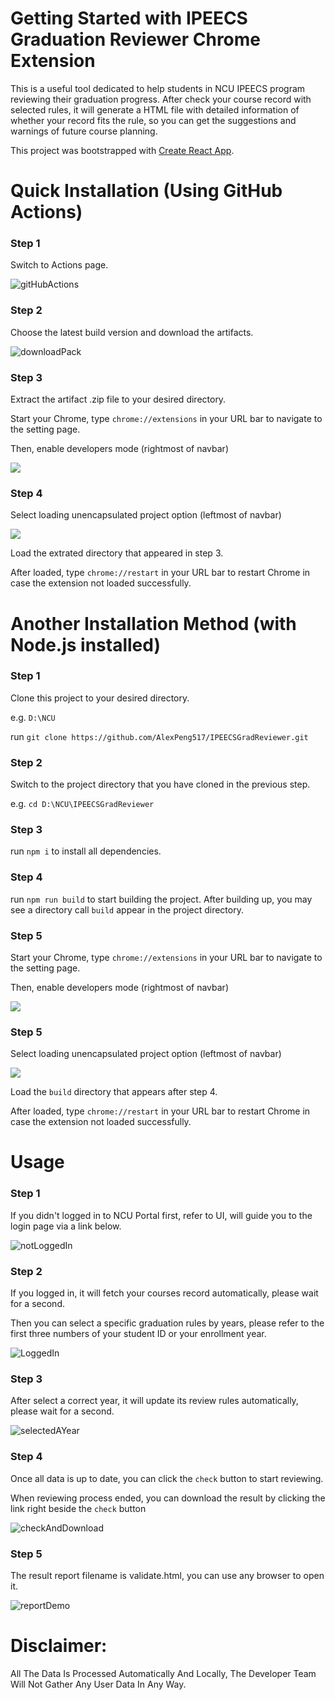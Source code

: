 # Getting Started with IPEECS Graduation Reviewer Chrome Extension

This is a useful tool dedicated to help students in NCU IPEECS program reviewing their graduation progress. After check your course record with selected rules, it will generate a HTML file with detailed information of whether your record fits the rule, so you can get the suggestions and warnings of future course planning.

This project was bootstrapped with [Create React App](https://github.com/facebook/create-react-app).


# Quick Installation (Using GitHub Actions)

### Step 1

Switch to Actions page.

![gitHubActions](https://user-images.githubusercontent.com/61203384/186875619-a2fbbbce-6ce3-469b-8a62-6d475d58a5cc.PNG)

### Step 2

Choose the latest build version and download the artifacts.

![downloadPack](https://user-images.githubusercontent.com/61203384/186876314-a7b89edb-2e77-4490-9701-2811ac62bb08.PNG)


### Step 3

Extract the artifact .zip file to your desired directory.

Start your Chrome, type `chrome://extensions` in your URL bar to navigate to the setting page.

Then, enable developers mode (rightmost of navbar)

![](https://i.imgur.com/CRYm1l7.png)

### Step 4

Select loading unencapsulated project option (leftmost of navbar)

![](https://i.imgur.com/2XSH43O.png)

Load the extrated directory that appeared in step 3.

After loaded, type `chrome://restart` in your URL bar to restart Chrome in case the extension not loaded successfully.




# Another Installation Method (with Node.js installed)

### Step 1

Clone this project to your desired directory.

e.g. `D:\NCU`

run `git clone https://github.com/AlexPeng517/IPEECSGradReviewer.git`

### Step 2

Switch to the project directory that you have cloned in the previous step.

e.g. `cd D:\NCU\IPEECSGradReviewer`

### Step 3

run `npm i` to install all dependencies.

### Step 4

run `npm run build` to start building the project.
After building up, you may see a directory call `build` appear in the project directory.

### Step 5

Start your Chrome, type `chrome://extensions` in your URL bar to navigate to the setting page.

Then, enable developers mode (rightmost of navbar)

![](https://i.imgur.com/CRYm1l7.png)

### Step 5

Select loading unencapsulated project option (leftmost of navbar)

![](https://i.imgur.com/2XSH43O.png)

Load the `build` directory that appears after step 4.

After loaded, type `chrome://restart` in your URL bar to restart Chrome in case the extension not loaded successfully.

# Usage

### Step 1

If you didn't logged in to NCU Portal first, refer to UI, will guide you to the login page via a link below.

![notLoggedIn](https://i.imgur.com/wTpRZpH.png)

### Step 2

If you logged in, it will fetch your courses record automatically, please wait for a second.

Then you can select a specific graduation rules by years, please refer to the first three numbers of your student ID or your enrollment year. 

![LoggedIn](https://i.imgur.com/a8w8SY7.png)

### Step 3

After select a correct year, it will update its review rules automatically, please wait for a second.

![selectedAYear](https://i.imgur.com/tI4CVu5.png)

### Step 4

Once all data is up to date, you can click the `check` button to start reviewing.

When reviewing process ended, you can download the result by clicking the link right beside the `check` button

![checkAndDownload](https://i.imgur.com/iVzl1AK.png)

### Step 5

The result report filename is validate.html, you can use any browser to open it.

![reportDemo](https://i.imgur.com/ad4rO9p.png)


# Disclaimer:
All The Data Is Processed Automatically And Locally, The Developer Team Will Not Gather Any User Data In Any Way.











